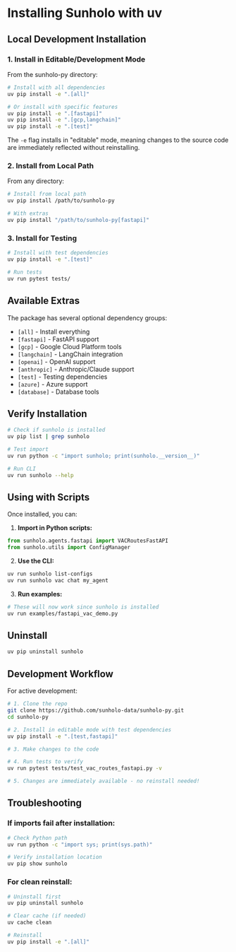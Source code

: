 # Installing Sunholo with uv

## Local Development Installation

### 1. Install in Editable/Development Mode

From the sunholo-py directory:

```bash
# Install with all dependencies
uv pip install -e ".[all]"

# Or install with specific features
uv pip install -e ".[fastapi]"
uv pip install -e ".[gcp,langchain]"
uv pip install -e ".[test]"
```

The `-e` flag installs in "editable" mode, meaning changes to the source code are immediately reflected without reinstalling.

### 2. Install from Local Path

From any directory:

```bash
# Install from local path
uv pip install /path/to/sunholo-py

# With extras
uv pip install "/path/to/sunholo-py[fastapi]"
```

### 3. Install for Testing

```bash
# Install with test dependencies
uv pip install -e ".[test]"

# Run tests
uv run pytest tests/
```

## Available Extras

The package has several optional dependency groups:

- `[all]` - Install everything
- `[fastapi]` - FastAPI support
- `[gcp]` - Google Cloud Platform tools
- `[langchain]` - LangChain integration
- `[openai]` - OpenAI support
- `[anthropic]` - Anthropic/Claude support
- `[test]` - Testing dependencies
- `[azure]` - Azure support
- `[database]` - Database tools

## Verify Installation

```bash
# Check if sunholo is installed
uv pip list | grep sunholo

# Test import
uv run python -c "import sunholo; print(sunholo.__version__)"

# Run CLI
uv run sunholo --help
```

## Using with Scripts

Once installed, you can:

1. **Import in Python scripts:**
```python
from sunholo.agents.fastapi import VACRoutesFastAPI
from sunholo.utils import ConfigManager
```

2. **Use the CLI:**
```bash
uv run sunholo list-configs
uv run sunholo vac chat my_agent
```

3. **Run examples:**
```bash
# These will now work since sunholo is installed
uv run examples/fastapi_vac_demo.py
```

## Uninstall

```bash
uv pip uninstall sunholo
```

## Development Workflow

For active development:

```bash
# 1. Clone the repo
git clone https://github.com/sunholo-data/sunholo-py.git
cd sunholo-py

# 2. Install in editable mode with test dependencies
uv pip install -e ".[test,fastapi]"

# 3. Make changes to the code

# 4. Run tests to verify
uv run pytest tests/test_vac_routes_fastapi.py -v

# 5. Changes are immediately available - no reinstall needed!
```

## Troubleshooting

### If imports fail after installation:

```bash
# Check Python path
uv run python -c "import sys; print(sys.path)"

# Verify installation location
uv pip show sunholo
```

### For clean reinstall:

```bash
# Uninstall first
uv pip uninstall sunholo

# Clear cache (if needed)
uv cache clean

# Reinstall
uv pip install -e ".[all]"
```